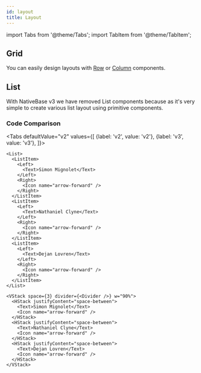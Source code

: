 ```yaml
---
id: layout
title: Layout
---
```


import Tabs from '@theme/Tabs';
import TabItem from '@theme/TabItem';

## Grid

You can easily design layouts with [Row](hStack.md) or [Column](VStack.md) components.

## List

With NativeBase v3 we have removed List components because as it's very simple to create various list layout using primitive components.

### Code Comparison

<Tabs
defaultValue="v2"
values={[
{label: 'v2', value: 'v2'},
{label: 'v3', value: 'v3'},
]}>
<TabItem value="v2">

```tsx
<List>
  <ListItem>
    <Left>
      <Text>Simon Mignolet</Text>
    </Left>
    <Right>
      <Icon name="arrow-forward" />
    </Right>
  </ListItem>
  <ListItem>
    <Left>
      <Text>Nathaniel Clyne</Text>
    </Left>
    <Right>
      <Icon name="arrow-forward" />
    </Right>
  </ListItem>
  <ListItem>
    <Left>
      <Text>Dejan Lovren</Text>
    </Left>
    <Right>
      <Icon name="arrow-forward" />
    </Right>
  </ListItem>
</List>
```

</TabItem>
<TabItem value="v3">

```tsx
<VStack space={3} divider={<Divider />} w="90%">
  <HStack justifyContent="space-between">
    <Text>Simon Mignolet</Text>
    <Icon name="arrow-forward" />
  </HStack>
  <HStack justifyContent="space-between">
    <Text>Nathaniel Clyne</Text>
    <Icon name="arrow-forward" />
  </HStack>
  <HStack justifyContent="space-between">
    <Text>Dejan Lovren</Text>
    <Icon name="arrow-forward" />
  </HStack>
</VStack>
```

</TabItem>
</Tabs>
